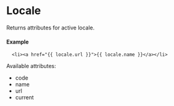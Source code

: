 # Locale

Returns attributes for active locale.

#### Example

~~~ liquid
  <li><a href="{{ locale.url }}">{{ locale.name }}</a></li>
~~~

Available attributes:

* code
* name
* url
* current
